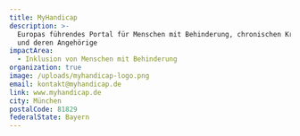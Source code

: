```yaml
---
title: MyHandicap
description: >-
  Europas führendes Portal für Menschen mit Behinderung, chronischen Krankheiten
  und deren Angehörige
impactArea:
  - Inklusion von Menschen mit Behinderung
organization: true
image: /uploads/myhandicap-logo.png
email: kontakt@myhandicap.de
link: www.myhandicap.de
city: München
postalCode: 81829
federalState: Bayern
---
```


